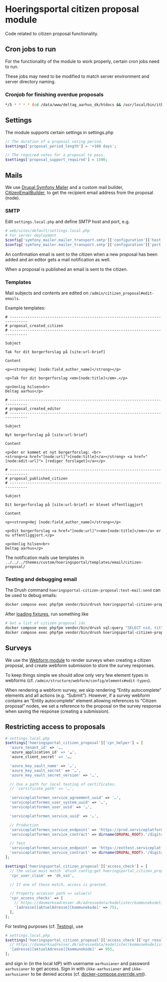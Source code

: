 # Hoeringsportal citizen proposal module

Code related to citizen proposal functionality.

## Cron jobs to run

For the functionality of the module to work properly, certain cron jobs need
to run.

These jobs may need to be modified to match server environment and server
directory naming.

### Cronjob for finishing overdue proposals

```sh
*/5 * * * * (cd /data/www/deltag_aarhus_dk/htdocs && /usr/local/bin/itkdev-docker-compose-server exec --user deploy phpfpm vendor/bin/drush hoeringsportal-citizen-proposal:finish-overdue-proposals) > /dev/null 2>&1; /usr/local/bin/cron-exit-status -c 'deltag.aarhus.dk' -v $?
```

## Settings

The module supports certain settings in settings.php

```php
// The duration of a proposal voting period.
$settings['proposal_period_length'] = '+180 days';

// The required votes for a proposal to pass.
$settings['proposal_support_required'] = 1500;
```

## Mails

We use [Drupal Symfony Mailer](https://www.drupal.org/project/symfony_mailer)
and a custom mail builder,
[CitizenEmailBuilder](src/Plugin/EmailBuilder/CitizenEmailBuilder.php), to get
the recipient email address from the proposal (node).

### SMTP

Edit `settings.local.php` and define SMTP host and port, e.g.

```php
# web/sites/default/settings.local.php
# For server deployment
$config['symfony_mailer.mailer_transport.smtp']['configuration']['host'] = 'host.docker.internal';
$config['symfony_mailer.mailer_transport.smtp']['configuration']['port'] = '25';
```

An confirmation email is sent to the citizen when a new proposal has been added
and an editor gets a mail notification as well.

When a proposal is published an email is sent to the citizen.

### Templates

Mail subjects and contents are edited on `/admin/citizen_proposal#edit-emails`.

Example templates:

```text
# ------------------------------------------------------------------------------
# proposal_created_citizen
# ------------------------------------------------------------------------------

Subject

Tak for dit borgerforslag på [site:url-brief]

Content

<p><strong>Hej [node:field_author_name]</strong></p>

<p>Tak for dit borgerforslag <em>[node:title]</em>.</p>

<p>Venlig hilsen<br>
Deltag aarhus</p>

# ------------------------------------------------------------------------------
# proposal_created_editor
# ------------------------------------------------------------------------------

Subject

Nyt borgerforslag på [site:url-brief]

Content

<p>Der er kommet et nyt borgerforslag: <br>
<strong><a href="[node:url]">[node:title]</a></strong> <a href="[node:edit-url]"> [rediger forslaget]</a></p>

# ------------------------------------------------------------------------------
# proposal_published_citizen
# ------------------------------------------------------------------------------

Subject

Dit borgerforslag på [site:url-brief] er blevet offentliggjort

Content

<p><strong>Hej [node:field_author_name]</strong></p>

<p>Dit borgerforslag <a href="[node:url]"><em>[node:title]</em></a> er nu offentliggjort.</p>

<p>Venlig hilsen<br>
Deltag aarhus</p>
```

The notification mails use templates in
`../../../themes/custom/hoeringsportal/templates/email/citizen-proposal/`

### Testing and debugging email

The Drush command `hoeringsportal-citizen-proposal:test-mail:send` can be used
to debug emails:

```sh
docker compose exec phpfpm vendor/bin/drush hoeringsportal-citizen-proposal:test-mail:send --help
```

After [loading fixtures](../../../../documentation/localDevelopment.md), run
something like

```sh
# Get a list of citizen proposal ids
docker compose exec phpfpm vendor/bin/drush sql:query "SELECT nid, title FROM node_field_data WHERE type = 'citizen_proposal'"
docker compose exec phpfpm vendor/bin/drush hoeringsportal-citizen-proposal:test-mail:send 87 create test@example.com
```

## Surveys

We use the [Webform module](https://www.drupal.org/project/webform) to render
surveys when creating a citizen proposal, and create webform submission to store
the survey responses.

To keep things simple we should allow only very few element types in webforms
(cf. `/admin/structure/webform/config/elements#edit-types`).

When rendering a webform survey, we skip rendering “Entity autocomplete”
elements and all actions (e.g. “Submit”). However, if a survey webform contains
an “Entity autocomplete” element allowing references to “Citizen proposal”
nodes, we set a reference to the proposal on the survey response when saving the
response (creating a submission).

## Restricting access to proposals

```php
# settings.local.php
$settings['hoeringsportal_citizen_proposal']['cpr_helper'] = [
  'azure_tenant_id' => '…,
  'azure_application_id' => '…',
  'azure_client_secret' => '…,

  'azure_key_vault_name' => '…',
  'azure_key_vault_secret' => '…',
  'azure_key_vault_secret_version' => '…',

  // Use a path for local testing of certificates.
  // 'certificate_path' => '…',

  'serviceplatformen_service_agreement_uuid' => '…',
  'serviceplatformen_user_system_uuid' => '…',
  'serviceplatformen_user_uuid' => '…',

  'serviceplatformen_service_uuid' => '…',

  // Production
  'serviceplatformen_service_endpoint' => 'https://prod.serviceplatformen.dk/service/CPR/PersonBaseDataExtended/5',
  'serviceplatformen_service_contract' => dirname(DRUPAL_ROOT).'/digitaliseringskataloget.dk/sf1520_4.0/PersonBaseDataExtendedService/wsdl/context/PersonBaseDataExtendedService.wsdl',

  // Test
  'serviceplatformen_service_endpoint' => 'https://exttest.serviceplatformen.dk/service/CPR/PersonBaseDataExtended/5',
  'serviceplatformen_service_contract' => dirname(DRUPAL_ROOT).'/digitaliseringskataloget.dk/sf1520_4.0/PersonBaseDataExtendedService/wsdl/context/PersonBaseDataExtendedService.wsdl',
];

$settings['hoeringsportal_citizen_proposal']['access_check'] = [
  // the value must match `drush config:get hoeringsportal_citizen_proposal.settings user_uuid_claim`
  'cpr_user_claim' => 'dk_ssn',

  // If one of these match, access is granted.

  // Property accessor path => value(s)
  'cpr_access_checks' => [
    // https://danmarksadresser.dk/adressedata/kodelister/kommunekodeliste
    '[adresse][aktuelAdresse][kommunekode]' => 751,
  ],
];
```

For testing purposes (cf. [Testing](../../../../documentation/Testing.md)), use

```php
# settings.local.php
$settings['hoeringsportal_citizen_proposal']['access_check']['cpr_result_checks'] = [
  // https://danmarksadresser.dk/adressedata/kodelister/kommunekodeliste
  '[adresse][aktuelAdresse][kommunekode]' => 955,
];
```

and sign in (in the local IdP) with username `aarhusianer` and password
`aarhusianer` to get access. Sign in with `ikke-aarhusianer` and
`ikke-aarhusianer` to be denied access (cf.
[docker-compose.override.yml](../../../../docker-compose.oidc.yml)).
